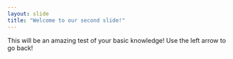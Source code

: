 ```yaml
---
layout: slide
title: "Welcome to our second slide!"
---
```

This will be an amazing test of your basic knowledge!
Use the left arrow to go back!
